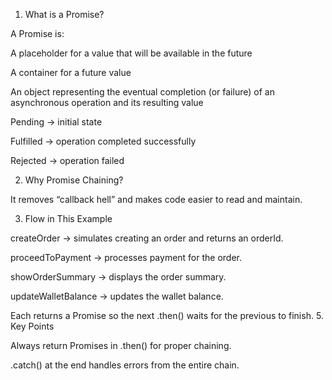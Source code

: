 1. What is a Promise?

A Promise is:

A placeholder for a value that will be available in the future

A container for a future value

An object representing the eventual completion (or failure) of an asynchronous operation and its resulting value

Pending → initial state

Fulfilled → operation completed successfully

Rejected → operation failed

2. Why Promise Chaining?

It removes “callback hell” and makes code easier to read and maintain.

3. Flow in This Example

createOrder → simulates creating an order and returns an orderId.

proceedToPayment → processes payment for the order.

showOrderSummary → displays the order summary.

updateWalletBalance → updates the wallet balance.

Each returns a Promise so the next .then() waits for the previous to finish.
5. Key Points

Always return Promises in .then() for proper chaining.

.catch() at the end handles errors from the entire chain.